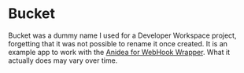 # Bucket
Bucket was a dummy name I used for a Developer Workspace project, forgetting that it was not possible to rename it once created. It is an example app to work with the [Anidea for WebHook Wrapper](../anidea-for-webhook-wrapper/). What it actually does may vary over time.
